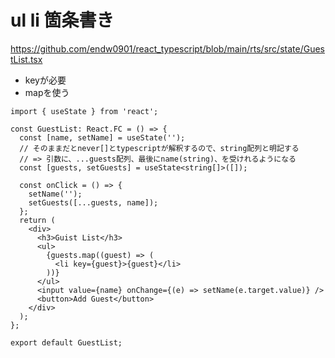 # ul li 箇条書き

https://github.com/endw0901/react_typescript/blob/main/rts/src/state/GuestList.tsx

- keyが必要
- mapを使う

```
import { useState } from 'react';

const GuestList: React.FC = () => {
  const [name, setName] = useState('');
  // そのままだとnever[]とtypescriptが解釈するので、string配列と明記する
  // => 引数に、...guests配列、最後にname(string)、を受けれるようになる
  const [guests, setGuests] = useState<string[]>([]);

  const onClick = () => {
    setName('');
    setGuests([...guests, name]);
  };
  return (
    <div>
      <h3>Guist List</h3>
      <ul>
        {guests.map((guest) => (
          <li key={guest}>{guest}</li>
        ))}
      </ul>
      <input value={name} onChange={(e) => setName(e.target.value)} />
      <button>Add Guest</button>
    </div>
  );
};

export default GuestList;
```
